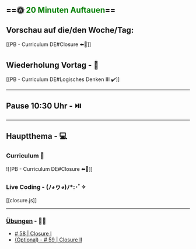 ## ==🌞 <font style="color:green">20 Minuten Auftauen</font>==

## Vorschau auf die/den Woche/Tag:

[[PB - Curriculum DE#Closure ⬅️👀]]

## Wiederholung Vortag  - 📖

[[PB - Curriculum DE#Logisches Denken III ✔️]]

---

## Pause 10:30 Uhr - ⏯️

---

## Hauptthema - 💻

### Curriculum 📝

![[PB - Curriculum DE#Closure ⬅️👀]]


### Live Coding -  (ﾉ◕ヮ◕)ﾉ*:･ﾟ✧

[[closure.js]]

---

### [Übungen](https://classroom.github.com/classrooms/113973596-fbw-wd-22-d07-ubungsaufgaben) - 🏋️‍♂️

- [# 58 | Closure I](https://github.com/DigitalCareerInstitute/PB-Functions-Closure/tree/master)
- [(Optional) - # 59 | Closure II](https://github.com/DigitalCareerInstitute/PB-Functions-Closure-2)